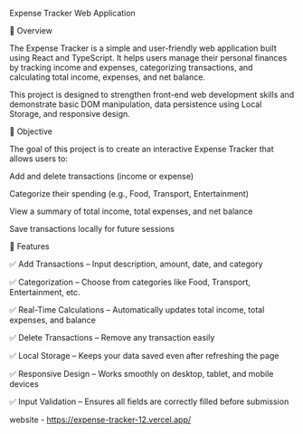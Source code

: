 Expense Tracker Web Application

📌 Overview

The Expense Tracker is a simple and user-friendly web application built using React and TypeScript. It helps users manage their personal finances by tracking income and expenses, categorizing transactions, and calculating total income, expenses, and net balance.

This project is designed to strengthen front-end web development skills and demonstrate basic DOM manipulation, data persistence using Local Storage, and responsive design.

🎯 Objective

The goal of this project is to create an interactive Expense Tracker that allows users to:

Add and delete transactions (income or expense)

Categorize their spending (e.g., Food, Transport, Entertainment)

View a summary of total income, total expenses, and net balance

Save transactions locally for future sessions

🧩 Features

✅ Add Transactions – Input description, amount, date, and category

✅ Categorization – Choose from categories like Food, Transport, Entertainment, etc.

✅ Real-Time Calculations – Automatically updates total income, total expenses, and balance

✅ Delete Transactions – Remove any transaction easily

✅ Local Storage – Keeps your data saved even after refreshing the page

✅ Responsive Design – Works smoothly on desktop, tablet, and mobile devices

✅ Input Validation – Ensures all fields are correctly filled before submission



website - https://expense-tracker-12.vercel.app/
